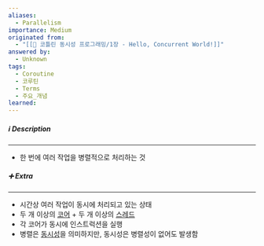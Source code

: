 ```yaml
---
aliases:
  - Parallelism
importance: Medium
originated from:
  - "[[📘 코틀린 동시성 프로그래밍/1장 - Hello, Concurrent World!]]"
answered by:
  - Unknown
tags:
  - Coroutine
  - 코루틴
  - Terms
  - 주요_개념
learned:
---
```

##### ℹ️ Description
---
- 한 번에 여러 작업을 병렬적으로 처리하는 것

##### ➕ Extra
---
- 시간상 여러 작업이 동시에 처리되고 있는 상태
- 두 개 이상의 [코어](코어.md) + 두 개 이상의 [스레드](스레드.md)
- 각 코어가 동시에 인스트럭션을 실행
- 병렬은 [동시성](동시성.md)을 의미하지만, 동시성은 병렬성이 없어도 발생함
